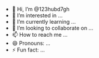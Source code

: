 - 👋 Hi, I’m @123hubd7gh
- 👀 I’m interested in ...
- 🌱 I’m currently learning ...
- 💞️ I’m looking to collaborate on ...
- 📫 How to reach me ...
- 😄 Pronouns: ...
- ⚡ Fun fact: ...

<!---
123hubd7gh/123hubd7gh is a ✨ special ✨ repository because its `README.md` (this file) appears on your GitHub profile.
You can click the Preview link to take a look at your changes.
--->

